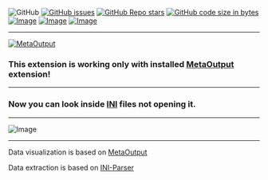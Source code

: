 ![GitHub](https://img.shields.io/github/license/viacheslav-lozinskyi/Preview-INI)
[![GitHub issues](https://img.shields.io/github/issues/viacheslav-lozinskyi/Preview-INI)](https://github.com/viacheslav-lozinskyi/Preview-INI/issues)
[![GitHub Repo stars](https://img.shields.io/github/stars/viacheslav-lozinskyi/Preview-INI)](https://github.com/viacheslav-lozinskyi/Preview-INI/stargazers)
[![GitHub code size in bytes](https://img.shields.io/github/languages/code-size/viacheslav-lozinskyi/Preview-INI)](https://github.com/viacheslav-lozinskyi/Preview-INI)
[![Image](https://img.shields.io/badge/VS-2022-blueviolet)](https://marketplace.visualstudio.com/items?itemName=ViacheslavLozinskyi.MetaOutput-2022)
[![Image](https://img.shields.io/badge/VS-2019-blueviolet)](https://marketplace.visualstudio.com/items?itemName=ViacheslavLozinskyi.MetaOutput-2019)
[![Image](https://img.shields.io/badge/VS-2017-blueviolet)](https://marketplace.visualstudio.com/items?itemName=ViacheslavLozinskyi.MetaOutput-2019)

---

[![MetaOutput](https://www.metaoutput.net/_functions/watch?nolocation=true&utm_source=github.com&utm_medium=referral&utm_campaign=view-on-github&utm_term=2022-02-09&utm_content=Preview-INI&source=GITHUB&size=128x128&project=Preview-INI&url=https://marketplace.visualstudio.com/items?itemName=ViacheslavLozinskyi.Preview-INI)](https://www.metaoutput.net/)

### This extension is working only with installed [MetaOutput](https://www.metaoutput.net/) extension!

---

### Now you can look inside [INI](https://en.wikipedia.org/wiki/INI_file) files not opening it.

---

![Image](https://viacheslav-lozinskyi.github.io/Preview-INI/resource/video/Presentation1.gif)

---

Data visualization is based on [MetaOutput](https://www.metaoutput.net/)

Data extraction is based on [INI-Parser](https://github.com/rickyah/ini-parser)
